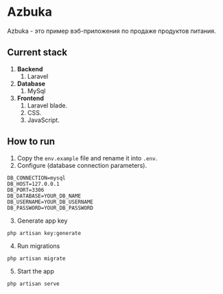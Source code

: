 # Azbuka

Azbuka - это пример вэб-приложения по продаже продуктов питания.

## Current stack 

1) **Backend**
    1) Laravel
2) **Database**
    1) MySql
3) **Frontend**
    1) Laravel blade.
    2) CSS.
    3) JavaScript.

## How to run

1) Copy the `env.example` file and rename it into `.env`.
2) Configure (database connection parameters).

```.env
DB_CONNECTION=mysql
DB_HOST=127.0.0.1
DB_PORT=3306
DB_DATABASE=YOUR_DB_NAME
DB_USERNAME=YOUR_DB_USERNAME
DB_PASSWORD=YOUR_DB_PASSWORD
```

3) Generate app key

```shell
php artisan key:generate
```

4) Run migrations

```shell
php artisan migrate
```

5) Start the app

```shell
php artisan serve
```
